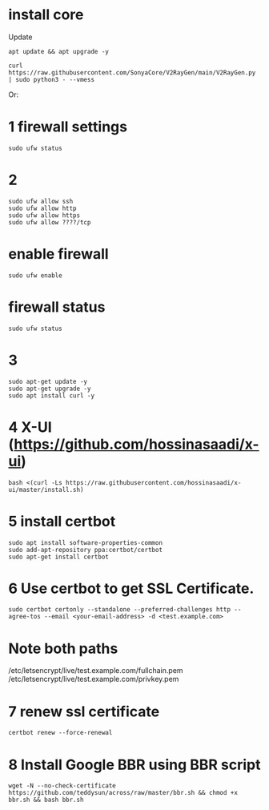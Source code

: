 # install core
Update
```console
apt update && apt upgrade -y
```	

```console
curl https://raw.githubusercontent.com/SonyaCore/V2RayGen/main/V2RayGen.py | sudo python3 - --vmess
```	

Or:

# 1 firewall settings
```console
sudo ufw status
```

# 2
```console
sudo ufw allow ssh
sudo ufw allow http
sudo ufw allow https
sudo ufw allow ????/tcp
```

# enable firewall
```console
sudo ufw enable
```
# firewall status
```console
sudo ufw status
```

# 3
```console
sudo apt-get update -y 
sudo apt-get upgrade -y
sudo apt install curl -y
```

# 4 X-UI (https://github.com/hossinasaadi/x-ui)
```console
bash <(curl -Ls https://raw.githubusercontent.com/hossinasaadi/x-ui/master/install.sh)
```	

# 5 install certbot
```console
sudo apt install software-properties-common
sudo add-apt-repository ppa:certbot/certbot
sudo apt-get install certbot
```


# 6  Use certbot to get SSL Certificate.
```console
sudo certbot certonly --standalone --preferred-challenges http --agree-tos --email <your-email-address> -d <test.example.com>
```

# Note both paths
/etc/letsencrypt/live/test.example.com/fullchain.pem
/etc/letsencrypt/live/test.example.com/privkey.pem

# 7 renew ssl certificate
```console
certbot renew --force-renewal
```

# 8 Install Google BBR using BBR script
```console
wget -N --no-check-certificate https://github.com/teddysun/across/raw/master/bbr.sh && chmod +x bbr.sh && bash bbr.sh
```
